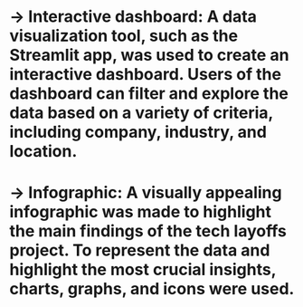 # -> Interactive dashboard: A data visualization tool, such as the Streamlit app, was used to create an interactive dashboard. Users of the dashboard can filter and explore the data based on a variety of criteria, including company, industry, and location.
# -> Infographic: A visually appealing infographic was made to highlight the main findings of the tech layoffs project. To represent the data and highlight the most crucial insights, charts, graphs, and icons were used.
